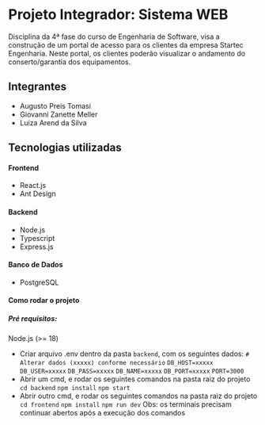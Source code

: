 # Projeto Integrador: Sistema WEB

Disciplina da 4ª fase do curso de Engenharia de Software, visa a construção de um portal de acesso para os clientes da empresa Startec Engenharia. Neste portal, os clientes poderão visualizar o andamento do conserto/garantia dos equipamentos.

## Integrantes
- Augusto Preis Tomasi
- Giovanni Zanette Meller
- Luíza Arend da Silva

## Tecnologias utilizadas

#### Frontend
- React.js
- Ant Design

#### Backend
- Node.js
- Typescript
- Express.js

#### Banco de Dados
- PostgreSQL

#### Como rodar o projeto

##### Pré requisitos:
Node.js (>= 18)

- Criar arquivo .env dentro da pasta `backend`, com os seguintes dados:
`# Alterar dados (xxxxx) conforme necessário`
`DB_HOST=xxxxx`
`DB_USER=xxxxx`
`DB_PASS=xxxxx`
`DB_NAME=xxxxx`
`DB_PORT=xxxxx`
`PORT=3000`
- Abrir um cmd, e rodar os seguintes comandos na pasta raiz do projeto
`cd backend`
`npm install`
`npm start`
- Abrir outro cmd, e rodar os seguintes comandos na pasta raiz do projeto
`cd frontend`
`npm install`
`npm run dev`
Obs: os terminais precisam continuar abertos após a execução dos comandos